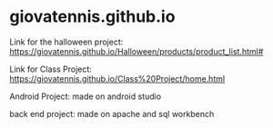 # giovatennis.github.io

Link for the halloween project: https://giovatennis.github.io/Halloween/products/product_list.html#

Link for Class Project: https://giovatennis.github.io/Class%20Project/home.html

Android Project: made on android studio 

back end project: made on apache and sql workbench
